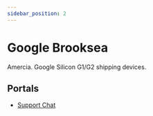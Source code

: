 ```yaml
---
sidebar_position: 2
---
```


# Google Brooksea

Amercia. Google Silicon G1/G2 shipping devices.

## Portals

- [Support Chat](https://t.me/hentaiOSkona)
